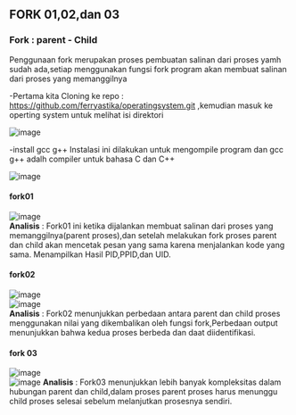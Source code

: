 ## FORK 01,02,dan 03
### Fork : parent - Child 
Penggunaan fork merupakan proses pembuatan salinan dari proses yamh sudah ada,setiap menggunakan fungsi fork program akan membuat salinan dari proses yang memanggilnya

-Pertama kita Cloning ke repo : https://github.com/ferryastika/operatingsystem.git ,kemudian masuk ke operting system untuk melihat isi direktori

![image](https://github.com/azzasalsaars/SysOP24-3123521017/assets/160559457/c9d8909e-7acf-4276-821b-7f32f294bc29)

-install gcc g++
Instalasi ini dilakukan untuk mengompile program dan gcc g++ adalh compiler untuk bahasa C dan C++

![image](https://github.com/azzasalsaars/SysOP24-3123521017/assets/160559457/36974588-d83d-491d-a112-f1b2e44f6d0b)

#### fork01
  ![image](https://github.com/azzasalsaars/SysOP24-3123521017/assets/160559457/4c5d410e-1ea4-40f0-8c18-c1529cc27a25)
<br>
**Analisis** : Fork01 ini ketika dijalankan membuat salinan dari proses yang memanggilnya(parent proses),dan setelah melakukan fork proses parent dan child akan mencetak pesan yang sama karena menjalankan kode yang sama.
Menampilkan Hasil PID,PPID,dan UID.

#### fork02
![image](https://github.com/azzasalsaars/SysOP24-3123521017/assets/160559457/434caf5b-6795-473e-9643-61adc302338b)
<br>
![image](https://github.com/azzasalsaars/SysOP24-3123521017/assets/160559457/6e924f09-05d1-4392-bdd8-3439e7bb1dcb)
<br>
**Analisis** : Fork02 menunjukkan perbedaan antara parent dan child proses menggunakan nilai yang dikembalikan oleh fungsi fork,Perbedaan output menunjukkan bahwa kedua proses berbeda dan daat diidentifikasi. 

#### fork 03
![image](https://github.com/azzasalsaars/SysOP24-3123521017/assets/160559457/f8b5a94b-d5d0-46c1-a7b9-44728201a3fa)
<br>
![image](https://github.com/azzasalsaars/SysOP24-3123521017/assets/160559457/fa6be0ad-23a3-44de-b572-b0b54028df79)
**Analisis** : Fork03 menunjukkan lebih banyak kompleksitas dalam hubungan parent dan child,dalam proses parent proses harus menunggu child proses selesai sebelum melanjutkan prosesnya sendiri.


